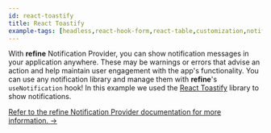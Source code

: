 ```yaml
---
id: react-toastify
title: React Toastify
example-tags: [headless,react-hook-form,react-table,customization,notifications]
---
```


With **refine** Notification Provider, you can show notification messages in your application anywhere. These may be warnings or errors that advise an action and help maintain user engagement with the app's functionality. You can use any notification library and manage them with **refine**'s `useNotification` hook! In this example we used the [React Toastify](https://github.com/fkhadra/react-toastify) library to show notifications.

[Refer to the refine Notification Provider documentation for more information. →](/docs/api-reference/core/providers/notification-provider/)

<StackblitzExample path="with-react-toastify" />
